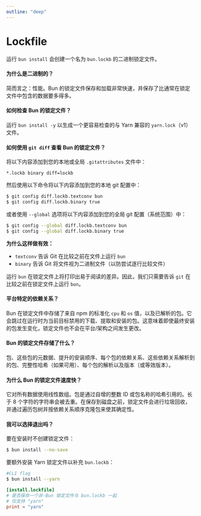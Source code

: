 ```yaml
---
outline: "deep"
---
```


# Lockfile


运行 `bun install` 会创建一个名为 `bun.lockb` 的二进制锁定文件。

#### 为什么是二进制的？

简而言之：性能。Bun 的锁定文件保存和加载非常快速，并保存了比通常在锁定文件中包含的数据要多得多。

#### 如何检查 Bun 的锁定文件？

运行 `bun install -y` 以生成一个更容易检查的与 Yarn 兼容的 `yarn.lock`（v1）文件。

#### 如何使用 `git diff` 查看 Bun 的锁定文件？

将以下内容添加到您的本地或全局 `.gitattributes` 文件中：

```
*.lockb binary diff=lockb
```

然后使用以下命令将以下内容添加到您的本地 git 配置中：

```sh
$ git config diff.lockb.textconv bun
$ git config diff.lockb.binary true
```

或者使用 `--global` 选项将以下内容添加到您的全局 git 配置（系统范围）中：

```sh
$ git config --global diff.lockb.textconv bun
$ git config --global diff.lockb.binary true
```

**为什么这样做有效：**

- `textconv` 告诉 Git 在比较之前在文件上运行 `bun`
- `binary` 告诉 Git 将文件视为二进制文件（以防尝试逐行比较文件）

运行 `bun` 在锁定文件上将打印出易于阅读的差异。因此，我们只需要告诉 `git` 在比较之前在锁定文件上运行 `bun`。

#### 平台特定的依赖关系？

Bun 在锁定文件中存储了来自 npm 的标准化 `cpu` 和 `os` 值，以及已解析的包。它会跳过在运行时为当前目标禁用的下载、提取和安装的包。这意味着即使最终安装的包发生变化，锁定文件也不会在平台/架构之间发生更改。

#### Bun 的锁定文件存储了什么？

包、这些包的元数据、提升的安装顺序、每个包的依赖关系、这些依赖关系解析到的包、完整性哈希（如果可用）、每个包的解析以及版本（或等效版本）。

#### 为什么 Bun 的锁定文件速度快？

它对所有数据使用线性数组。包是通过自增的整数 ID 或包名称的哈希引用的。长于 8 个字符的字符串会被去重。在保存到磁盘之前，锁定文件会进行垃圾回收，并通过遍历包树并按依赖关系顺序克隆包来使其确定性。

#### 我可以选择退出吗？

要在安装时不创建锁定文件：

```bash
$ bun install --no-save
```

要额外安装 Yarn 锁定文件以补充 `bun.lockb`：

```bash
#CLI flag
$ bun install --yarn
```

```toml#bunfig.toml
[install.lockfile]
# 是否保存一个非-Bun 锁定文件与 bun.lockb 一起
# 仅支持 "yarn"
print = "yarn"
```
